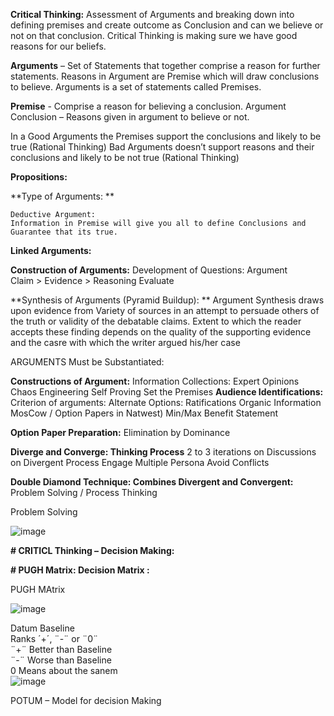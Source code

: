 **Critical Thinking:**
	Assessment of Arguments and breaking down into defining premises and create outcome as Conclusion and can we believe or not on that conclusion.
Critical Thinking is making sure we have good reasons for our beliefs.


**Arguments** – Set of Statements that together comprise a reason for further statements. 
Reasons in Argument are Premise which will draw conclusions to believe. 
Arguments is a set of statements called Premises.

**Premise** - Comprise a reason for believing a conclusion.
Argument Conclusion – Reasons given in argument to believe or not.

In a Good Arguments the Premises support the conclusions and likely to be true (Rational Thinking)
Bad Arguments doesn’t support reasons and their conclusions and likely to be not true (Rational Thinking)

**Propositions:**
 
**Type of Arguments: **

	Deductive Argument:
	Information in Premise will give you all to define Conclusions and Guarantee that its true.

**Linked Arguments:**

**Construction of Arguments:**
	Development of Questions:
	        Argument 	
Claim > 	Evidence 	> Reasoning
          Evaluate


**Synthesis of Arguments (Pyramid Buildup): ** Argument Synthesis draws upon evidence from Variety of sources in an attempt to persuade others of the truth or validity of the debatable claims.
Extent to which the reader accepts these finding depends on the quality of the supporting evidence and the casre with which the writer argued his/her case


ARGUMENTS Must be Substantiated:

**Constructions of Argument:**
	Information Collections:
		Expert Opinions
		Chaos Engineering
		Self Proving
		Set the Premises
**Audience Identifications:**
Criterion of arguments:
Alternate Options:
Ratifications
Organic Information 
	MosCow / Option Papers in Natwest)
Min/Max
Benefit Statement

**Option Paper Preparation:**
Elimination by Dominance



**Diverge and Converge: Thinking Process**
2 to 3 iterations on Discussions on Divergent Process
Engage Multiple Persona
Avoid Conflicts


**Double Diamond Technique: Combines Divergent and Convergent:**
Problem Solving / Process	Thinking	 

Problem Solving 

![image](https://github.com/user-attachments/assets/8ef184d9-8540-4507-b16f-90edef209ebf)




**# CRITICL Thinking – Decision Making:**


**# PUGH Matrix: Decision Matrix :**

PUGH MAtrix 
			
				
![image](https://github.com/user-attachments/assets/6fa95f96-46bf-41b4-b768-f3dc54d38708)
				

				
				
Datum	Baseline 			
Ranks	´+´, ¨-¨ or ¨0¨			
	¨+¨	Better than Baseline 		
	¨-¨ 	Worse than Baseline		
	0	Means about the sanem		
![image](https://github.com/user-attachments/assets/ddeaa910-10c4-478b-b3eb-4eda0b6ac88f)
	
				

POTUM – Model for decision Making

